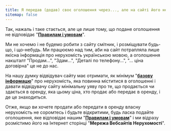 ```yaml
---
title: Я передав (додав) своє оголошення через..., але на сайті його немає, чому?
sitemap: false
---
```


Так, нажаль і таке стається, але це лише тому, що подане оголошення не відповідає "**[Правилам і умовам](https://www.realestate.if.ua/terms-and-conditions.html)**".

Ми не хочемо і не будемо робити з сайту смітник, і розміщувати будь-що, і що-небудь. Ми працюємо над тим, аби на сайт потрапляла лише якісна інформація про нерухомість українською мовою, а оголошення накшталт "Продам...", "Здам...", "Деталі по телефону...", "... ціна договірна" це не до нас.

На нашу думку відвідувач сайту має отримати, як мінімум "**[базову інформацю](https://www.realestate.if.ua/terms-and-conditions.html#general-real-estate-data)**" про нерухомість, яка повинна міститися в оголошенні і давати відвідувачу сайту мінімальну уяву про те, що продається чи здається в оренду, яка цьому ціна, хто продає або передає в оренду, і де це знаходиться.

Отже, якщо ви хочете продати або передати в оренду власну нерухомість не соромтесь і будьте відкритими, будь ласка подайте оголошення, яке відповідає нашим "**[Правилам і умовам](https://www.realestate.if.ua/terms-and-conditions.html)**" і ми відразу розмістимо його на Інтернет сторінці "**Мережа Вебсайтів Нерухомості**".
